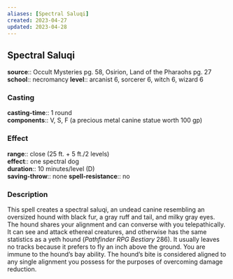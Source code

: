 ```yaml
---
aliases: [Spectral Saluqi]
created: 2023-04-27
updated: 2023-04-28
---
```


## Spectral Saluqi

**source**:: Occult Mysteries pg. 58, Osirion, Land of the Pharaohs pg. 27  
**school**:: necromancy
**level**:: arcanist 6, sorcerer 6, witch 6, wizard 6

### Casting

**casting-time**:: 1 round  
**components**:: V, S, F (a precious metal canine statue worth 100 gp)

### Effect

**range**:: close (25 ft. + 5 ft./2 levels)  
**effect**:: one spectral dog  
**duration**:: 10 minutes/level (D)  
**saving-throw**:: none
**spell-resistance**:: no

### Description

This spell creates a spectral saluqi, an undead canine resembling an oversized hound with black fur, a gray ruff and tail, and milky gray eyes. The hound shares your alignment and can converse with you telepathically. It can see and attack ethereal creatures, and otherwise has the same statistics as a yeth hound (*Pathfinder RPG Bestiary* 286). It usually leaves no tracks because it prefers to fly an inch above the ground. You are immune to the hound’s bay ability. The hound’s bite is considered aligned to any single alignment you possess for the purposes of overcoming damage reduction.
